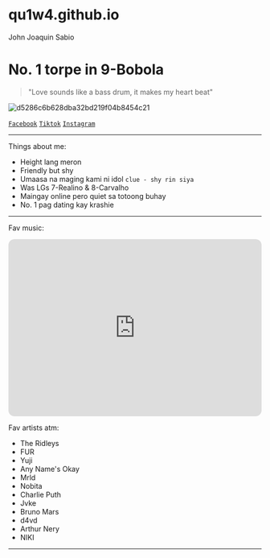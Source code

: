 # qu1w4.github.io
John Joaquin Sabio

# No. 1 torpe in 9-Bobola
> "Love sounds like a bass drum, it makes my heart beat"

![d5286c6b628dba32bd219f04b8454c21](https://user-images.githubusercontent.com/122423992/213432063-a03c9d05-fda5-4c54-9ba3-ba57db40aeb8.jpg)


[`Facebook`](https://www.facebook.com/profile.php?id=100086511746127) [`Tiktok`](https://www.tiktok.com/@quiwa_chan?is_from_webapp=1&sender_device=pc) [`Instagram`](https://www.instagram.com/quiwaa_16/)

---------------------------------

Things about me:
- Height lang meron 
- Friendly but shy
- Umaasa na maging kami ni idol
`clue - shy rin siya`
- Was LGs 7-Realino & 8-Carvalho
- Maingay online pero quiet sa totoong buhay
- No. 1 pag dating kay krashie

 ----------------------------

Fav music: 

<iframe style="border-radius:12px" src="https://open.spotify.com/embed/playlist/5HrEtDwuJjC75k2zNxdrsu?utm_source=generator" width="100%" height="352" frameBorder="0" allowfullscreen="" allow="autoplay; clipboard-write; encrypted-media; fullscreen; picture-in-picture" loading="lazy"></iframe>

Fav artists atm:
- The Ridleys
- FUR
- Yuji
- Any Name's Okay
- Mrld
- Nobita
- Charlie Puth
- Jvke
- Bruno Mars
- d4vd
- Arthur Nery
- NIKI

----------------------

